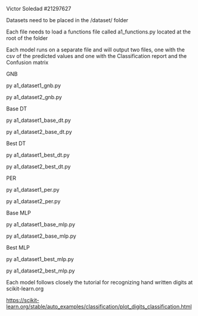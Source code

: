 Victor Soledad
#21297627

Datasets need to be placed in the /dataset/ folder

Each file needs to load a functions file called a1_functions.py located at the root of the folder

Each model runs on a separate file and will output two files,
one with the csv of the predicted values
and one with the Classification report and the Confusion matrix


GNB

py a1_dataset1_gnb.py

py a1_dataset2_gnb.py


Base DT

py a1_dataset1_base_dt.py

py a1_dataset2_base_dt.py


Best DT

py a1_dataset1_best_dt.py

py a1_dataset2_best_dt.py


PER

py a1_dataset1_per.py

py a1_dataset2_per.py


Base MLP

py a1_dataset1_base_mlp.py

py a1_dataset2_base_mlp.py


Best MLP

py a1_dataset1_best_mlp.py

py a1_dataset2_best_mlp.py





Each model follows closely the tutorial for recognizing hand written digits at scikit-learn.org

https://scikit-learn.org/stable/auto_examples/classification/plot_digits_classification.html